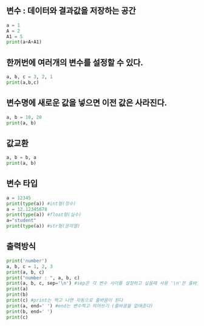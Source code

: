 ## 변수 : 데이터와 결과값을 저장하는 공간

```py
a = 1
A = 2
A1 = 5
print(a+A+A1)
```

## 한꺼번에 여러개의 변수를 설정할 수 있다.

```py
a, b, c = 3, 2, 1
print(a,b,c)
```

## 변수명에 새로운 값을 넣으면 이전 값은 사라진다.

```py
a, b = 10, 20
print(a, b)
```

## 값교환

```py
a, b = b, a
print(a, b)
```

## 변수 타입

```py
a = 12345
print(type(a)) #int형(정수)
a = 12.12345678
print(type(a)) #float형(실수)
a="student"
print(type(a)) #str형(문자열)
```

## 출력방식

```py
print('number')
a, b, c = 1, 2, 3
print(a, b, c)
print("number : ", a, b, c)
print(a, b, c, sep='\n') #sep은 각 변수 사이를 설정하고 싶을때 사용 '\n'은 줄바꿈
print(a)
print(b)
print(c) #print는 찍고 나면 자동으로 줄바꿈이 된다
print(a, end=' ') #end는 변수찍고 띄어쓰기 (줄바꿈을 없애준다)
print(b, end=' ')
print(c)

```
